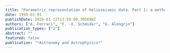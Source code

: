 ```yaml
---
title: "Parametric representation of helioseismic data. Part 1: a method for estimation of mode correlation"
date: 1999-01-01
publishDate: 2020-01-22T13:50:00.305698Z
authors: ["A. Ferrari", "F. -X. Schmider", "G. Alengrin"]
publication_types: ["2"]
abstract: ""
featured: false
publication: "*Astronomy and Astrophysics*"
---
```


